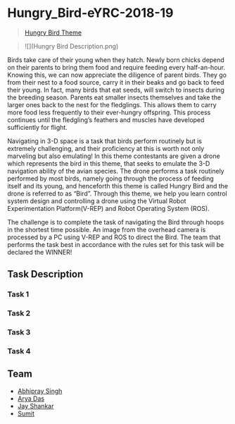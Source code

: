 # Hungry_Bird-eYRC-2018-19

> [Hungry Bird Theme](https://youtu.be/SO-nB95pBSc)

> ![](Hungry Bird Description.png)

Birds take care of their young when they hatch. Newly born chicks depend on their parents to bring them food and require feeding every half-an-hour. Knowing this, we can now appreciate the diligence of parent birds. They go from their nest to a food source, carry it in their beaks and go back to feed their young. In fact, many birds that eat seeds, will switch to insects during the breeding season. Parents eat smaller insects themselves and take the larger ones back to the nest for the fledglings. This allows them to carry more food less frequently to their ever-hungry offspring. This process continues until the fledgling’s feathers and muscles have developed sufficiently for flight.

Navigating in 3-D space is a task that birds perform routinely but is extremely challenging, and their proficiency at this is worth not only marveling but also emulating! 
In this theme contestants are given a drone which represents the bird in this theme, that seeks to emulate the 3-D navigation ability of the avian species. The drone performs a task routinely performed by most birds, namely going through the process of feeding itself and its young, and henceforth this theme is called Hungry Bird and the drone is referred to as “Bird”. Through this theme, we help you learn control system design and controlling a drone using the Virtual Robot Experimentation Platform(V-REP) and Robot Operating System (ROS).

The challenge is to complete the task of navigating the Bird through hoops in the shortest time possible. An image from the overhead camera is processed by a PC using V-REP and ROS to direct the Bird. The team that performs the task best in accordance with the rules set for this task will be declared the WINNER!


## Task Description
### Task 1
### Task 2
### Task 3
### Task 4




## Team
- [Abhipray Singh]()
- [Arya Das]()
- [Jay Shankar](https://github.com/jayshanker2000)
- [Sumit]()
